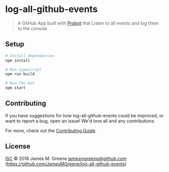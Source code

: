 # log-all-github-events

> A GitHub App built with [Probot](https://github.com/probot/probot) that Listen to all events and log them to the console

## Setup

```sh
# Install dependencies
npm install

# Run typescript
npm run build

# Run the bot
npm start
```

## Contributing

If you have suggestions for how log-all-github-events could be improved, or want to report a bug, open an issue! We'd love all and any contributions.

For more, check out the [Contributing Guide](CONTRIBUTING.md).

## License

[ISC](LICENSE) © 2018 James M. Greene <jamesmgreene@github.com> (https://github.com/JamesMGreene/log-all-github-events)
